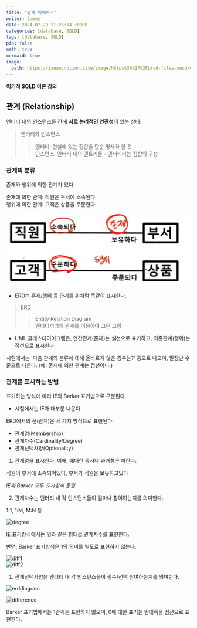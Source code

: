 ```yaml
---
title: "관계 이해하기"
writer: James
date: 2024-07-29 21:26:14 +0900
categories: [database, SQLD]
tags: [database, SQLD]
pin: false
math: true
mermaid: true
image:
  path: https://janam.notion.site/image/https%3A%2F%2Fprod-files-secure.s3.us-west-2.amazonaws.com%2Fd6bf389f-51e5-4356-b4a7-6b4bd35c1d89%2Fdc53bd14-688b-4c51-83c3-f7ad6f2db4b0%2FUntitled.png?table=block&id=712a5cdc-4f2c-4a1b-a0b3-8c60419da21f&spaceId=d6bf389f-51e5-4356-b4a7-6b4bd35c1d89&width=930&userId=&cache=v2
---
```


[**이기적 SQLD 이론 강의**](https://www.youtube.com/watch?v=64c0BgeCLAY&t=1s)  

## 관계 (Relationship)  

엔터티 내의 인스턴스들 간에 **서로 논리적인 연관성**이 있는 상태.

> 엔터티와 인스턴스   
>> 엔터티: 현실에 있는 집합을 단순 명사화 한 것  
>> 인스턴스: 엔터티 내의 엔트리들 - 엔터티라는 집합의 구성  

### 관계의 분류  

존재와 행위에 의한 관계가 있다.  

존재에 의한 관계: 직원은 부서에 소속된다  
행위에 의한 관계: 고객은 상품을 주문한다  

![alt text](image.png)

- ERD는 존재/행위 등 관계를 위처럼 똑같이 표시한다. 

> ERD  
>> Entity Relation Diagram  
>> 엔터티끼리의 관계를 이용하여 그린 그림  

- UML 클래스다이어그램은, 연간관계(존재)는 실선으로 표기하고, 의존관계(행위)는 점선으로 표시한다.  

시험에서는 '다음 관계의 분류에 대해 올바르지 않은 경우는?' 등으로 나오며, 말장난 수준으로 나온다. (예: 존재에 의한 관계는 점선이다.)  

### 관계를 표시하는 방법  

표기하는 방식에 따라 IE와 Barker 표기법으로 구분된다.  
- 시험에서는 IE가 대부분 나온다.  

ERD에서의 선(관계)은 세 가지 방식으로 표현된다:  

- 관계명(Membership)
- 관계차수(Cardinality/Degree)
- 관계선택사양(Optionality)  

1. 관계명을 표시한다. 이때, 애매한 동사나 과거형은 피한다.  

직원이 부서에 소속되어있다, 부서가 직원을 보유하고있다  

*IE와 Barker 모두 표기방식 동일*  

2. 관계차수는 엔터티 내 각 인스턴스들이 얼마나 참여하는지를 의미한다.  

1:1, 1:M, M:N 등  

![degree](https://mblogthumb-phinf.pstatic.net/MjAxODExMTlfMjE3/MDAxNTQyNjM4Mjk2MDg4.EmvBgBtbc0lT4BZPnZ8uxsXUAB0g2w1ywkkf8hCS8C0g.zuCjeQTS814lsqwUfglO2XPR0RePTEzi9tCvK7hu2wwg.PNG.qbxlvnf11/ERD-Notation.PNG?type=w800)   

IE 표기방식에서는 위와 같은 형태로 관계차수를 표현한다. 

반면, Barker 표기방식은 1의 의미를 별도로 표현하지 않는다.  

![diff1](https://velog.velcdn.com/images/mjieun/post/fad96a6f-f246-41a1-b7a3-781df8fde6e4/image.png)    
![diff2](https://velog.velcdn.com/images/mjieun/post/4f2665e3-1e4b-47c9-959a-0cdd0d82672a/image.png)  

1. 관계선택사양은 엔터티 내 각 인스턴스들이 필수/선택 참여하는지를 의미한다.  

![erddiagram](https://janam.notion.site/image/https%3A%2F%2Fprod-files-secure.s3.us-west-2.amazonaws.com%2Fd6bf389f-51e5-4356-b4a7-6b4bd35c1d89%2Fdc53bd14-688b-4c51-83c3-f7ad6f2db4b0%2FUntitled.png?table=block&id=712a5cdc-4f2c-4a1b-a0b3-8c60419da21f&spaceId=d6bf389f-51e5-4356-b4a7-6b4bd35c1d89&width=930&userId=&cache=v2)  

![difference](https://janam.notion.site/image/https%3A%2F%2Fprod-files-secure.s3.us-west-2.amazonaws.com%2Fd6bf389f-51e5-4356-b4a7-6b4bd35c1d89%2Fec9807a9-0883-4e1c-9089-f242d2e35dc1%2FUntitled.png?table=block&id=42061f47-feb2-4cab-8886-93a8bd482a50&spaceId=d6bf389f-51e5-4356-b4a7-6b4bd35c1d89&width=2000&userId=&cache=v2)  

Barker 표기법에서는 1관계는 표현하지 않으며, 0에 대한 표기는 반대쪽을 점선으로 표현한다.   





